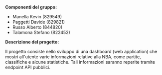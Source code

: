 **Componenti del gruppo:**
- Manella Kevin (829549)
- Paggetti Davide (829821)
- Russo Alberto (844820)
- Talamona Stefano (822452)

**Descrizione del progetto:**

Il progetto consiste nello sviluppo di una dashboard (web application) che mostri all'utente varie informazioni relative alla NBA, come partite, classifiche e alcune statistiche. Tali informazioni saranno reperite tramite endpoint API pubblici.
